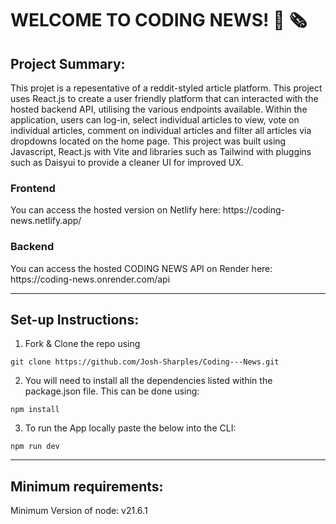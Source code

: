 # WELCOME TO CODING NEWS! 📰 🗞

<h2>Project Summary:</h2>

This projet is a repesentative of a reddit-styled article platform. This project uses React.js to create a user friendly platform that can interacted with the hosted backend API, utilising the various endpoints available.
Within the application, users can log-in, select individual articles to view, vote on individual articles, comment on individual articles and filter all articles via dropdowns located on the home page.
This project was built using Javascript, React.js with Vite and libraries such as Tailwind with pluggins such as Daisyui to provide a cleaner UI for improved UX.

<h3>Frontend</h3>
You can access the hosted version on Netlify here: https://coding-news.netlify.app/

<h3>Backend</h3>
You can access the hosted CODING NEWS API on Render here: https://coding-news.onrender.com/api

-------------------------------------------------------------

<h2>Set-up Instructions:</h2>

1. Fork & Clone the repo using
```
git clone https://github.com/Josh-Sharples/Coding---News.git
```
2. You will need to install all the dependencies listed within the package.json file. This can be done using:
```
npm install
```
3. To run the App locally paste the below into the CLI:
```
npm run dev
```
-------------------------------------------------------------

<h2>Minimum requirements:</h2>

Minimum Version of node: v21.6.1
